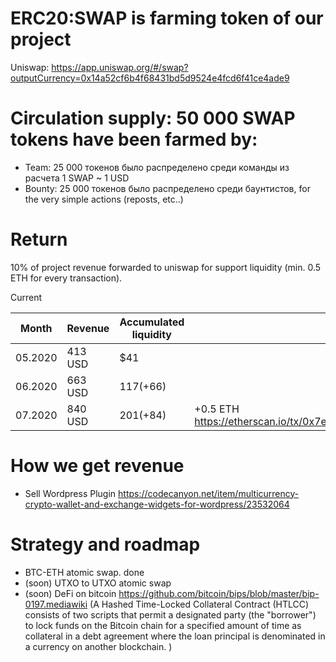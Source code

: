 # ERC20:SWAP is farming token of our project

Uniswap: https://app.uniswap.org/#/swap?outputCurrency=0x14a52cf6b4f68431bd5d9524e4fcd6f41ce4ade9 

# Сirculation supply: 50 000 SWAP tokens have been farmed by: 
 - Team: 25 000 токенов было распределено среди команды из расчета  1 SWAP ~ 1 USD
 - Bounty: 25 000 токенов было распределено среди баунтистов, for the very simple actions (reposts, etc..)

# Return
10% of project revenue forwarded to uniswap for support liquidity (min. 0.5 ETH for every transaction). 

Current 

| Month   | Revenue | Accumulated liquidity | Forwarded to uniswap
| ------  | ------- | ----------------- | --------
| 05.2020 | 413 USD | $41  | 
| 06.2020 | 663 USD | $117 (+$66)  |
| 07.2020 | 840 USD | $201 (+$84) | +0.5 ETH https://etherscan.io/tx/0x7e0fb098ada92440237baaa32aaddefd1e132b660b5ab906620242ab990925eb  |

# How we get revenue
- Sell Wordpress Plugin https://codecanyon.net/item/multicurrency-crypto-wallet-and-exchange-widgets-for-wordpress/23532064 

# Strategy and roadmap 
- BTC-ETH atomic swap. done
- (soon) UTXO to UTXO atomic swap
- (soon) DeFi on bitcoin https://github.com/bitcoin/bips/blob/master/bip-0197.mediawiki  (A Hashed Time-Locked Collateral Contract (HTLCC) consists of two scripts that permit a designated party (the "borrower") to lock funds on the Bitcoin chain for a specified amount of time as collateral in a debt agreement where the loan principal is denominated in a currency on another blockchain. )
